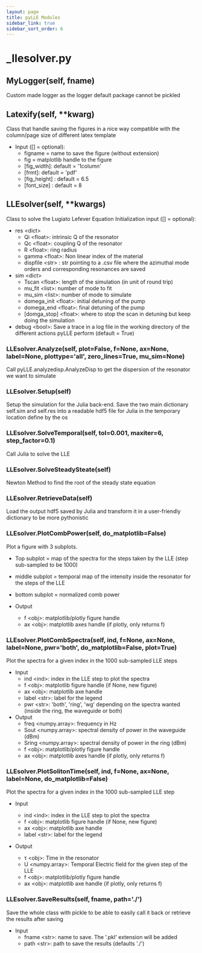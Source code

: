 ```yaml
---
layout: page
title: pyLLE Modules
sidebar_link: true
sidebar_sort_order: 6
---
```


# _llesolver.py

## MyLogger(self, fname)

Custom made logger as the logger default package cannot be pickled

## Latexify(self, **kwarg)

Class that handle saving the figures in a nice way compatible with
the column/page size of different latex template

- Input (\[\] = optional):
    - figname = name to save the figure (without extension)
    - fig = matplotlib handle to the figure
    - \[fig_width\]: default = '1column'
    - \[frmt\]: default = 'pdf'
    - \[fig_height\] : default = 6.5
    - \[font_size\] : default = 8

## LLEsolver(self, **kwargs)

Class to solve the Lugiato Lefever Equation
Initialization input (\[\] = optional):

- res \<dict\>
    - Qi \<float\>: intrinsic Q of the resonator
    - Qc \<float\>: coupling Q of the resonator
    - R \<float\>: ring radius
    - gamma \<float\>: Non linear index of the material
    - dispfile \<str\> : str pointing to a .csv file where the azimuthal mode orders and corresponding resonances are saved
- sim \<dict\>
    - Tscan \<float\>: length of the simulation (in unit of round trip)
    - mu_fit \<list\>: number of mode to fit
    - mu_sim \<list\>: number of mode to simulate
    - domega_init \<float\>: initial detuning of the pump
    - domega_end \<float\>: final detuning of the pump
    - \[domga_stop\] \<float\>: where to stop the scan in detuning but keep doing the simulation
- debug \<bool\>: Save a trace in a log file in the working directory of the different actions pyLLE perform (default = True)

### LLEsolver.Analyze(self, plot=False, f=None, ax=None, label=None, plottype='all', zero_lines=True, mu_sim=None)

Call pyLLE.analyzedisp.AnalyzeDisp to get the dispersion of the resonator we want to simulate

### LLEsolver.Setup(self)

Setup the simulation for the Julia back-end.
Save the two main dictionary self.sim and self.res into a readable hdf5 file for Julia in the temporary location define by the os

### LLEsolver.SolveTemporal(self, tol=0.001, maxiter=6, step_factor=0.1)

Call Julia to solve the LLE

### LLEsolver.SolveSteadySteate(self)

Newton Method to find the root of the steady state equation

### LLEsolver.RetrieveData(self)

Load the output hdf5 saved by Julia and transform it in a user-friendly dictionary to be more pythonistic

### LLEsolver.PlotCombPower(self, do_matplotlib=False)

Plot a figure with 3 subplots.

- Top subplot = map of the spectra for the steps taken by the LLE (step sub-sampled to be 1000)
- middle subplot = temporal map of the intensity inside the resonator for the steps of the LLE
- bottom subplot = normalized comb power

- Output
    - f \<obj\>:  matplotlib/plotly figure handle
    - ax \<obj\>: matplotlib axes handle (if plotly, only returns f)

### LLEsolver.PlotCombSpectra(self, ind, f=None, ax=None, label=None, pwr='both', do_matplotlib=False, plot=True)

Plot the spectra for a given index in the 1000 sub-sampled LLE steps

- Input
    - ind \<ind\>: index in the LLE step to plot the spectra
    - f \<obj\>:  matplotlib figure handle (if None, new figure)
    - ax \<obj\>: matplotlib axe handle
    - label \<str\>: label for the legend
    - pwr \<str\>: 'both', 'ring', 'wg' depending on the spectra wanted (inside the ring, the waveguide or both)
- Output
    - freq \<numpy.array\>: frequency in Hz
    - Sout \<numpy.array\>: spectral density of power in the waveguide (dBm)
    - Sring \<numpy.array\>: spectral density of power in the ring (dBm)
    - f \<obj\>:  matplotlib/plotly figure handle
    - ax \<obj\>: matplotlib axes handle (if plotly, only returns f)

### LLEsolver.PlotSolitonTime(self, ind, f=None, ax=None, label=None, do_matplotlib=False)

Plot the spectra for a given index in the 1000 sub-sampled LLE step

- Input

    - ind \<ind\>: index in the LLE step to plot the spectra
    - f \<obj\>:  matplotlib figure handle (if None, new figure)
    - ax \<obj\>: matplotlib axe handle
    - label \<str\>: label for the legend

- Output
    - τ \<obj\>: Time in the resonator
    - U \<numpy.array\>: Temporal Electric field for the given step of the LLE
    - f \<obj\>: matplotlib/plotly figure handle
    - ax \<obj\>: matplotlib axe handle (if plotly, only returns f)

### LLEsolver.SaveResults(self, fname, path='./')

Save the whole class with pickle to be able to easily call it back or retrieve the results after saving

- Input
    - fname \<str\>: name to save. The '.pkl' extension will be added
    - path \<str\>: path to save the results (defaults './')
